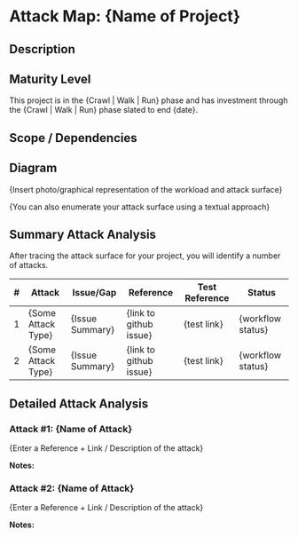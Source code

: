 # Attack Map: {Name of Project}

## Description

## Maturity Level
This project is in the {Crawl | Walk | Run} phase and has investment through the {Crawl | Walk | Run} phase slated to end {date}.  

## Scope / Dependencies

## Diagram
{Insert photo/graphical representation of the workload and attack surface}

{You can also enumerate your attack surface using a textual approach}

## Summary Attack Analysis
After tracing the attack surface for your project, you will identify a number of attacks.  

|#|Attack|Issue/Gap|Reference|Test Reference|Status|
|----|----|----|----|----|----|
|1|{Some Attack Type}|{Issue Summary}|{link to github issue}|{test link}|{workflow status}|
|2|{Some Attack Type}|{Issue Summary}|{link to github issue}|{test link}|{workflow status}|

## Detailed Attack Analysis

### Attack #1: {Name of Attack}
{Enter a Reference + Link / Description of the attack} 

**Notes:**

### Attack #2: {Name of Attack}
{Enter a Reference + Link / Description of the attack} 

**Notes:**